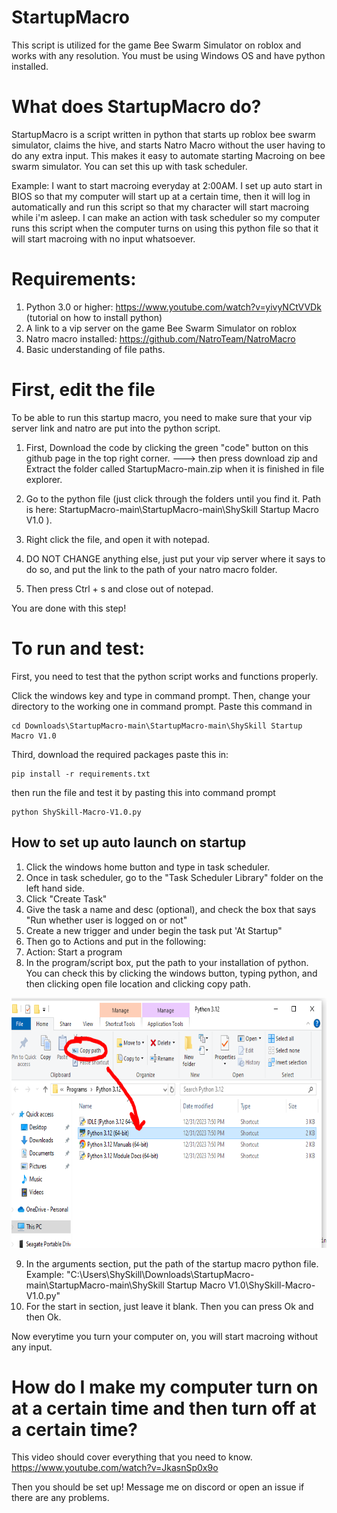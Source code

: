 # StartupMacro
This script is utilized for the game Bee Swarm Simulator on roblox and works with any resolution. You must be using Windows OS and have python installed.

# What does StartupMacro do?
StartupMacro is a script written in python that starts up roblox bee swarm simulator, claims the hive, and starts Natro Macro without the user having to do any extra input. This makes it easy to automate starting Macroing on bee swarm simulator. You can set this up with task scheduler. 

Example: I want to start macroing everyday at 2:00AM. I set up auto start in BIOS so that my computer will start up at a certain time, then it will log in automatically and run this script so that my character will start macroing while i'm asleep. I can make an action with task scheduler so my computer runs this script when the computer turns on using this python file so that it will start macroing with no input whatsoever. 

# Requirements:
1. Python 3.0 or higher: https://www.youtube.com/watch?v=yivyNCtVVDk (tutorial on how to install python) 
2. A link to a vip server on the game Bee Swarm Simulator on roblox
3. Natro macro installed: https://github.com/NatroTeam/NatroMacro
4. Basic understanding of file paths.

# First, edit the file
To be able to run this startup macro, you need to make sure that your vip server link and natro are put into the python script.
1. First, Download the code by clicking the green "code" button on this github page in the top right corner.  ---> then press download zip and Extract the folder called StartupMacro-main.zip when it is finished in file explorer.
  
2. Go to the python file (just click through the folders until you find it. Path is here: StartupMacro-main\StartupMacro-main\ShySkill Startup Macro V1.0 ).
3. Right click the file, and open it with notepad.

4. DO NOT CHANGE anything else, just put your vip server where it says to do so, and put the link to the path of your natro macro folder.

5. Then press Ctrl + s and close out of notepad. 

You are done with this step!



# To run and test:
First, you need to test that the python script works and functions properly. 


Click the windows key and type in command prompt. Then, change your directory to the working one in command prompt.
Paste this command in
```
cd Downloads\StartupMacro-main\StartupMacro-main\ShySkill Startup Macro V1.0
```
Third, download the required packages
paste this in:
```
pip install -r requirements.txt
```
then run the file and test it by pasting this into command prompt
```
python ShySkill-Macro-V1.0.py
```

## How to set up auto launch on startup

1. Click the windows home button and type in task scheduler.
2. Once in task scheduler, go to the "Task Scheduler Library" folder on the left hand side.
3. Click "Create Task"
4. Give the task a name and desc (optional), and check the box that says "Run whether user is logged on or not"
5. Create a new trigger and under begin the task put 'At Startup"
6. Then go to Actions and put in the following:
7. Action: Start a program
8.  In the program/script box, put the path to your installation of python. You can check this by clicking the windows button, typing python, and then clicking open file location and clicking copy path.

<img src="documentation\documentationpycopypath.PNG" alt="pythonpath" width="600" height="400">


9.  In the arguments section, put the path of the startup macro python file. Example: "C:\Users\ShySkill\Downloads\StartupMacro-main\StartupMacro-main\ShySkill Startup Macro V1.0\ShySkill-Macro-V1.0.py"
10.  For the start in section, just leave it blank. Then you can press Ok and then Ok.

Now everytime you turn your computer on, you will start macroing without any input.

# How do I make my computer turn on at a certain time and then turn off at a certain time?

This video should cover everything that you need to know. https://www.youtube.com/watch?v=JkasnSp0x9o

Then you should be set up! Message me on discord or open an issue if there are any problems. 

